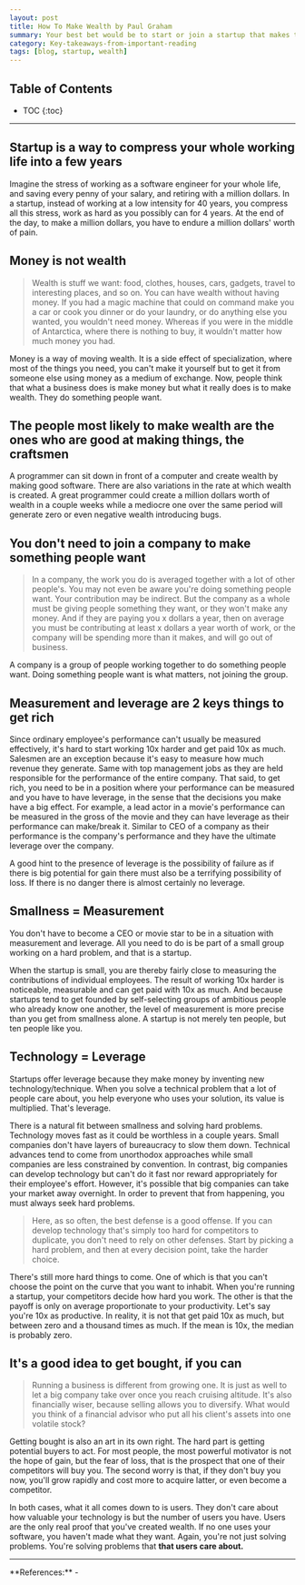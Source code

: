 ```yaml
---
layout: post
title: How To Make Wealth by Paul Graham
summary: Your best bet would be to start or join a startup that makes things that lots of people want.
category: Key-takeaways-from-important-reading
tags: [blog, startup, wealth]
---
```


<h2> Table of Contents </h2>

* TOC
{:toc}

<hr>

## Startup is a way to compress your whole working life into a few years

Imagine the stress of working as a software engineer for your whole life, and saving every penny of your salary, and retiring with a million dollars. In a startup, instead of working at a low intensity for 40 years, you compress all this stress, work as hard as you possibly can for 4 years. At the end of the day, to make a million dollars, you have to endure a million dollars' worth of pain.

## Money is not wealth

> Wealth is stuff we want: food, clothes, houses, cars, gadgets, travel to interesting places, and so on. You can have wealth without having money. If you had a magic machine that could on command make you a car or cook you dinner or do your laundry, or do anything else you wanted, you wouldn't need money. Whereas if you were in the middle of Antarctica, where there is nothing to buy, it wouldn't matter how much money you had.

Money is a way of moving wealth. It is a side effect of specialization, where most of the things you need, you can't make it yourself but to get it from someone else using money as a medium of exchange. Now, people think that what a business does is make money but what it really does is to make wealth. They do something people want.

## The people most likely to make wealth are the ones who are good at making things, the craftsmen

A programmer can sit down in front of a computer and create wealth by making good software. There are also variations in the rate at which wealth is created. A great programmer could create a million dollars worth of wealth in a couple weeks while a mediocre one over the same period will generate zero or even negative wealth introducing bugs.

## You don't need to join a company to make something people want

> In a company, the work you do is averaged together with a lot of other people's. You may not even be aware you're doing something people want. Your contribution may be indirect. But the company as a whole must be giving people something they want, or they won't make any money. And if they are paying you x dollars a year, then on average you must be contributing at least x dollars a year worth of work, or the company will be spending more than it makes, and will go out of business.

A company is a group of people working together to do something people want. Doing something people want is what matters, not joining the group.

## Measurement and leverage are 2 keys things to get rich

Since ordinary employee's performance can't usually be measured effectively, it's hard to start working 10x harder and get paid 10x as much. Salesmen are an exception because it's easy to measure how much revenue they generate. Same with top management jobs as they are held responsible for the performance of the entire company. That said, to get rich, you need to be in a position where your performance can be measured and you have to have leverage, in the sense that the decisions you make have a big effect. For example, a lead actor in a movie's performance can be measured in the gross of the movie and they can have leverage as their performance can make/break it. Similar to CEO of a company as their performance is the company's performance and they have the ultimate leverage over the company.

A good hint to the presence of leverage is the possibility of failure as if there is big potential for gain there must also be a terrifying possibility of loss. If there is no danger there is almost certainly no leverage.

## Smallness = Measurement

You don't have to become a CEO or movie star to be in a situation with measurement and leverage. All you need to do is be part of a small group working on a hard problem, and that is a startup.

When the startup is small, you are thereby fairly close to measuring the contributions of individual employees. The result of working 10x harder is noticeable, measurable and can get paid with 10x as much. And because startups tend to get founded by self-selecting groups of ambitious people who already know one another, the level of measurement is more precise than you get from smallness alone. A startup is not merely ten people, but ten people like you.

## Technology = Leverage

Startups offer leverage because they make money by inventing new technology/technique. When you solve a technical problem that a lot of people care about, you help everyone who uses your solution, its value is multiplied. That's leverage.

There is a natural fit between smallness and solving hard problems. Technology moves fast as it could be worthless in a couple years. Small companies don't have layers of bureaucracy to slow them down. Technical advances tend to come from unorthodox approaches while small companies are less constrained by convention. In contrast, big companies can develop technology but can't do it fast nor reward appropriately for their employee's effort. However, it's possible that big companies can take your market away overnight. In order to prevent that from happening, you must always seek hard problems.

> Here, as so often, the best defense is a good offense. If you can develop technology that's simply too hard for competitors to duplicate, you don't need to rely on other defenses. Start by picking a hard problem, and then at every decision point, take the harder choice.

There's still more hard things to come. One of which is that you can't choose the point on the curve that you want to inhabit. When you're running a startup, your competitors decide how hard you work. The other is that the payoff is only on average proportionate to your productivity. Let's say you're 10x as productive. In reality, it is not that get paid 10x as much, but between zero and a thousand times as much. If the mean is 10x, the median is probably zero.

## It's a good idea to get bought, if you can

> Running a business is different from growing one. It is just as well to let a big company take over once you reach cruising altitude. It's also financially wiser, because selling allows you to diversify. What would you think of a financial advisor who put all his client's assets into one volatile stock?

Getting bought is also an art in its own right. The hard part is getting potential buyers to act. For most people, the most powerful motivator is not the hope of gain, but the fear of loss, that is the prospect that one of their competitors will buy you. The second worry is that, if they don't buy you now, you'll grow rapidly and cost more to acquire latter, or even become a competitor.

In both cases, what it all comes down to is users. They don't care about how valuable your technology is but the number of users you have. Users are the only real proof that you've created wealth. If no one uses your software, you haven't made what they want. Again, you're not just solving problems. You're solving problems that **that users care about.**

<hr>
**References:**
- <http://www.paulgraham.com/wealth.html>

